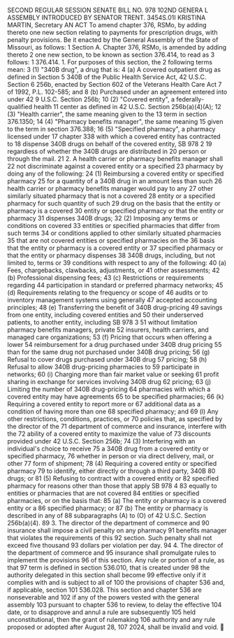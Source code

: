 SECOND REGULAR SESSION
SENATE BILL NO. 978
102ND GENERA L ASSEMBLY
INTRODUCED BY SENATOR TRENT.
3454S.01I KRISTINA MARTIN, Secretary
AN ACT
To amend chapter 376, RSMo, by adding thereto one new section relating to payments for
prescription drugs, with penalty provisions.
Be it enacted by the General Assembly of the State of Missouri, as follows:
1 Section A. Chapter 376, RSMo, is amended by adding thereto
2 one new section, to be known as section 376.414, to read as
3 follows:
1 376.414. 1. For purposes of this section, the
2 following terms mean:
3 (1) "340B drug", a drug that is:
4 (a) A covered outpatient drug as defined in Section
5 340B of the Public Health Service Act, 42 U.S.C. Section
6 256b, enacted by Section 602 of the Veterans Health Care Act
7 of 1992, P.L. 102-585; and
8 (b) Purchased under an agreement entered into under 42
9 U.S.C. Section 256b;
10 (2) "Covered entity", a federally-qualified health
11 center as defined in 42 U.S.C. Section 256b(a)(4)(A);
12 (3) "Health carrier", the same meaning given to the
13 term in section 376.1350;
14 (4) "Pharmacy benefits manager", the same meaning
15 given to the term in section 376.388;
16 (5) "Specified pharmacy", a pharmacy licensed under
17 chapter 338 with which a covered entity has contracted to
18 dispense 340B drugs on behalf of the covered entity,
SB 978 2
19 regardless of whether the 340B drugs are distributed in
20 person or through the mail.
21 2. A health carrier or pharmacy benefits manager shall
22 not discriminate against a covered entity or a specified
23 pharmacy by doing any of the following:
24 (1) Reimbursing a covered entity or specified pharmacy
25 for a quantity of a 340B drug in an amount less than such
26 health carrier or pharmacy benefits manager would pay to any
27 other similarly situated pharmacy that is not a covered
28 entity or a specified pharmacy for such quantity of such
29 drug on the basis that the entity or pharmacy is a covered
30 entity or specified pharmacy or that the entity or pharmacy
31 dispenses 340B drugs;
32 (2) Imposing any terms or conditions on covered
33 entities or specified pharmacies that differ from such terms
34 or conditions applied to other similarly situated pharmacies
35 that are not covered entities or specified pharmacies on the
36 basis that the entity or pharmacy is a covered entity or
37 specified pharmacy or that the entity or pharmacy dispenses
38 340B drugs, including, but not limited to, terms or
39 conditions with respect to any of the following:
40 (a) Fees, chargebacks, clawbacks, adjustments, or
41 other assessments;
42 (b) Professional dispensing fees;
43 (c) Restrictions or requirements regarding
44 participation in standard or preferred pharmacy networks;
45 (d) Requirements relating to the frequency or scope of
46 audits or to inventory management systems using generally
47 accepted accounting principles;
48 (e) Transferring the benefit of 340B drug-pricing
49 savings from one entity, including covered entities and
50 their underserved patients, to another entity, including
SB 978 3
51 without limitation pharmacy benefits managers, private
52 insurers, health carriers, and managed care organizations;
53 (f) Pricing that occurs when offering a lower
54 reimbursement for a drug purchased under 340B drug pricing
55 than for the same drug not purchased under 340B drug pricing;
56 (g) Refusal to cover drugs purchased under 340B drug
57 pricing;
58 (h) Refusal to allow 340B drug-pricing pharmacies to
59 participate in networks;
60 (i) Charging more than fair market value or seeking
61 profit sharing in exchange for services involving 340B drug
62 pricing;
63 (j) Limiting the number of 340B drug-pricing
64 pharmacies with which a covered entity may have agreements
65 to be specified pharmacies;
66 (k) Requiring a covered entity to report more or
67 additional data as a condition of having more than one
68 specified pharmacy; and
69 (l) Any other restrictions, conditions, practices, or
70 policies that, as specified by the director of the
71 department of commerce and insurance, interfere with the
72 ability of a covered entity to maximize the value of
73 discounts provided under 42 U.S.C. Section 256b;
74 (3) Interfering with an individual's choice to receive
75 a 340B drug from a covered entity or specified pharmacy,
76 whether in person or via direct delivery, mail, or other
77 form of shipment;
78 (4) Requiring a covered entity or specified pharmacy
79 to identify, either directly or through a third party, 340B
80 drugs; or
81 (5) Refusing to contract with a covered entity or
82 specified pharmacy for reasons other than those that apply
SB 978 4
83 equally to entities or pharmacies that are not covered
84 entities or specified pharmacies, or on the basis that:
85 (a) The entity or pharmacy is a covered entity or a
86 specified pharmacy; or
87 (b) The entity or pharmacy is described in any of
88 subparagraphs (A) to (O) of 42 U.S.C. Section 256b(a)(4).
89 3. The director of the department of commerce and
90 insurance shall impose a civil penalty on any pharmacy
91 benefits manager that violates the requirements of this
92 section. Such penalty shall not exceed five thousand
93 dollars per violation per day.
94 4. The director of the department of commerce and
95 insurance shall promulgate rules to implement the provisions
96 of this section. Any rule or portion of a rule, as that
97 term is defined in section 536.010, that is created under
98 the authority delegated in this section shall become
99 effective only if it complies with and is subject to all of
100 the provisions of chapter 536 and, if applicable, section
101 536.028. This section and chapter 536 are nonseverable and
102 if any of the powers vested with the general assembly
103 pursuant to chapter 536 to review, to delay the effective
104 date, or to disapprove and annul a rule are subsequently
105 held unconstitutional, then the grant of rulemaking
106 authority and any rule proposed or adopted after August 28,
107 2024, shall be invalid and void.
